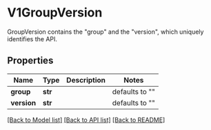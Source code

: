 # V1GroupVersion

GroupVersion contains the \"group\" and the \"version\", which uniquely identifies the API.

## Properties
Name | Type | Description | Notes
------------ | ------------- | ------------- | -------------
**group** | **str** |  | defaults to ""
**version** | **str** |  | defaults to ""

[[Back to Model list]](../README.md#documentation-for-models) [[Back to API list]](../README.md#documentation-for-api-endpoints) [[Back to README]](../README.md)


